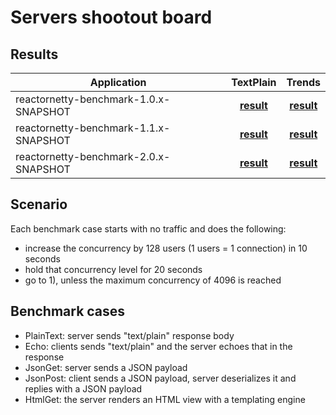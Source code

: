 # Servers shootout board
## Results

| Application  | TextPlain | Trends |
| ---  | :---: | :---: |
| reactornetty-benchmark-1.0.x-SNAPSHOT | [**result**](bench/reactornetty-benchmark-1.0.x-SNAPSHOT/TextPlain/index.html) | [**result**](bench/reactornetty-benchmark-1.0.x-SNAPSHOT/Trends/index.html) |
| reactornetty-benchmark-1.1.x-SNAPSHOT | [**result**](bench/reactornetty-benchmark-1.1.x-SNAPSHOT/TextPlain/index.html) | [**result**](bench/reactornetty-benchmark-1.1.x-SNAPSHOT/Trends/index.html) |
| reactornetty-benchmark-2.0.x-SNAPSHOT | [**result**](bench/reactornetty-benchmark-2.0.x-SNAPSHOT/TextPlain/index.html) | [**result**](bench/reactornetty-benchmark-2.0.x-SNAPSHOT/Trends/index.html) |

## Scenario

Each benchmark case starts with no traffic and does the following:

- increase the concurrency by 128 users (1 users = 1 connection) in 10 seconds
- hold that concurrency level for 20 seconds
- go to 1), unless the maximum concurrency of 4096 is reached

## Benchmark cases
- PlainText: server sends "text/plain" response body
- Echo: clients sends "text/plain" and the server echoes that in the response
- JsonGet: server sends a JSON payload
- JsonPost: client sends a JSON payload, server deserializes it and replies with a JSON payload
- HtmlGet: the server renders an HTML view with a templating engine
